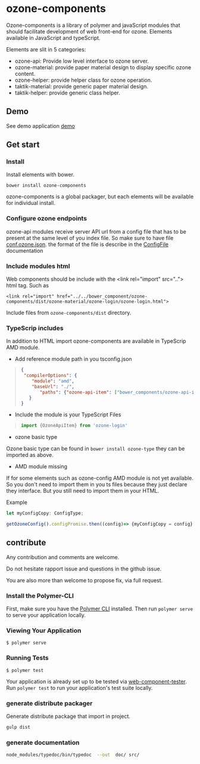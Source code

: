 # ozone-components

Ozone-components is a library of polymer and javaScript modules that should facilitate development of web front-end for ozone.
Elements available in JavaScript and typeScript.

Elements are slit in 5 categories:
- ozone-api: Provide low level interface to ozone server.
- ozone-material: provide paper material design to display specific ozone content.
- ozone-helper: provide helper class for ozone operation.
- taktik-material: provide generic paper material design.
- taktik-helper: provide generic class helper.


## Demo

See demo application [demo](demo.html)


## Get start

### Install

Install elements with bower.

`bower install ozone-components`

ozone-components is a global packager, but each elements will be available for individual install.


### Configure ozone endpoints

ozone-api modules receive server API url from a config file that has to be present at the same level of you index file.
So make sure to have file [conf.ozone.json](conf.ozone.json). the format of the file is describe in the [ConfigFile](interfaces/_elements_ozone_api_ozone_config_types_ozone_config_.configfile.html) documentation


### Include modules html

Web components should be include with the \<link rel="import" src=".."> html tag. Such as

```
<link rel="import" href="../../bower_component/ozone-components/dist/ozone-material/ozone-login/ozone-login.html">
```

Include files from `ozone-components/dist` directory.

### TypeScrip includes

In addition to HTML import ozone-components are available in TypeScrip AMD module.

* Add reference module path in you tsconfig.json

> ```json
> {
>  "compilerOptions": {
>     "module": "amd",
>     "baseUrl": "./",
>        "paths": {"ozone-api-item": ["bower_components/ozone-api-item/ozone-api-item"]}
>    }
> }
> ```

* Include the module is your TypeScript Files

> ```typeScript
> import {OzoneApiItem} from 'ozone-login'
> ```

* ozone basic type

Ozone basic type can be found in  `bower install ozone-type` they can be imported as above.

* AMD module missing

If for some elements such as ozone-config AMD module is not yet available. So you don't need to import them in you ts files because they just declare they interface.
But you still need to import them in your HTML.

Example
```typeScript
let myConfigCopy: ConfigType;

getOzoneConfig().configPromise.then((config)=> {myConfigCopy = config}

```


## contribute

Any contribution and comments are welcome.

Do not hesitate rapport issue and questions in the github issue.

You are also more than welcome to propose fix, via full request.


### Install the Polymer-CLI

First, make sure you have the [Polymer CLI](https://www.npmjs.com/package/polymer-cli) installed. Then run `polymer serve` to serve your application locally.

### Viewing Your Application

```
$ polymer serve
```

### Running Tests

```
$ polymer test
```

Your application is already set up to be tested via [web-component-tester](https://github.com/Polymer/web-component-tester). Run `polymer test` to run your application's test suite locally.

### generate distribute packager

Generate distribute package that import in project.
```bash
gulp dist
```
### generate documentation

```bash
node_modules/typedoc/bin/typedoc  --out  doc/ src/
```
